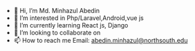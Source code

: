 - 👋 Hi, I’m Md. Minhazul Abedin
- 👀 I’m interested in Php/Laravel,Android,vue js 
- 🌱 I’m currently learning React js, Django
- 💞️ I’m looking to collaborate on 
- 📫 How to reach me   Email: abedin.minhazul@northsouth.edu

<!---
minhaz14/minhaz14 is a ✨ special ✨ repository because its `README.md` (this file) appears on your GitHub profile.
You can click the Preview link to take a look at your changes.
--->
